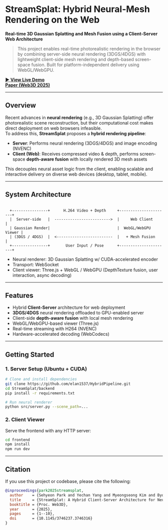# StreamSplat: Hybrid Neural-Mesh Rendering on the Web

**Real-time 3D Gaussian Splatting and Mesh Fusion using a Client-Server Web Architecture**

> This project enables real-time photorealistic rendering in the browser by combining server-side neural rendering (3DGS/4DGS) with lightweight client-side mesh rendering and depth-based screen-space fusion. Built for platform-independent delivery using WebGL/WebGPU.

**[▶ View Live Demo](https://streamsplat.pengpark.com)**  
**[Paper (Web3D 2025)](https://doi.org/10.1145/3746237.3746316)**


---


## Overview

Recent advances in **neural rendering** (e.g., 3D Gaussian Splatting) offer photorealistic scene reconstruction, but their computational cost makes direct deployment on web browsers infeasible.  
To address this, **StreamSplat** proposes a **hybrid rendering pipeline**:

- **Server**: Performs neural rendering (3DGS/4DGS) and image encoding (NVENC)
- **Client (Web)**: Receives compressed video & depth, performs screen-space **depth-aware fusion** with locally rendered 3D mesh assets

This decouples neural asset logic from the client, enabling scalable and interactive delivery on diverse web devices (desktop, tablet, mobile).


---


## System Architecture

```text

  +----------------+      H.264 Video + Depth     +----------------------+
  |  Server-side   |  ------------------------->  |     Web Client       |
  | Gaussian Render|                              |  WebGL/WebGPU Viewer |
  | (3DGS / 4DGS)  |  <-------------------------  |   + Mesh Fusion      |
  +----------------+       User Input / Pose      +----------------------+
```

- Neural renderer: 3D Gaussian Splatting w/ CUDA-accelerated encoder
- Transport: WebSocket
- Client viewer: Three.js + WebGL / WebGPU (DepthTexture fusion, user interaction, async decoding)


---


## Features

- Hybrid **Client-Server** architecture for web deployment  
- **3DGS/4DGS** neural rendering offloaded to GPU-enabled server  
- Client-side **depth-aware fusion** with local mesh rendering  
- WebGL/WebGPU-based viewer (Three.js)  
- Real-time streaming with H264 (NVENC)
- Hardware-accelerated decoding (WebCodecs)


---

## Getting Started

### 1. Server Setup (Ubuntu + CUDA)

```bash
# Clone and install dependencies
git clone https://github.com/elan1537/HybridPipeline.git
cd StreamSplat/backend
pip install -r requirements.txt

# Run neural renderer
python src/server.py --scene_path=...
```

### 2. Client Viewer

Serve the frontend with any HTTP server:
```bash
cd frontend
npm install
npm run dev
```

---


## Citation

If you use this project or codebase, please cite the following:
```bibtex
@inproceedings{park2025streamsplat,
  author    = {Sehyeon Park and Yechan Yang and Myeongseong Kim and Byounghyun Yoo},
  title     = {StreamSplat: A Hybrid Client-Server Architecture for Neural Graphics using Depth-based Fusion on the Web},
  booktitle = {Proc. Web3D},
  year      = {2025},
  pages     = {1--10},
  doi       = {10.1145/3746237.3746316}
}
```
